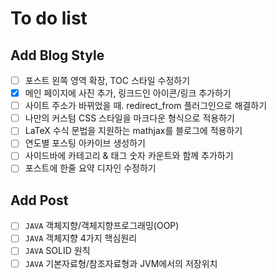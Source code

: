 # To do list
## Add Blog Style
- [ ] 포스트 왼쪽 영역 확장, TOC 스타일 수정하기
- [x] 메인 페이지에 사진 추가, 링크드인 아이콘/링크 추가하기
- [ ] 사이트 주소가 바뀌었을 때. redirect_from 플러그인으로 해결하기
- [ ] 나만의 커스텀 CSS 스타일을 마크다운 형식으로 적용하기
- [ ] LaTeX 수식 문법을 지원하는 mathjax를 블로그에 적용하기
- [ ] 연도별 포스팅 아카이브 생성하기
- [ ] 사이드바에 카테고리 & 태그 숫자 카운트와 함께 추가하기
- [ ] 포스트에 한줄 요약 디자인 수정하기

## Add Post
- [ ] `JAVA` 객체지향/객체지향프로그래밍(OOP)
- [ ] `JAVA` 객체지향 4가지 핵심원리
- [ ] `JAVA` SOLID 원칙
- [ ] `JAVA` 기본자료형/참조자료형과 JVM에서의 저장위치
